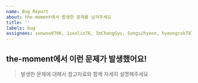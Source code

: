 ```yaml
---
name: Bug Report
about: the-moment에서 발생한 문제를 남겨주세요
title: ''
labels: bug
assignees: sunwoo0706, iseolin76, ImChangGyu, Songsihyeon, hyeongrok7874
---
```


## the-moment에서 이런 문제가 발생했어요!
> 발생한 문제에 대해서 참고자료와 함께 자세히 설명해주세요

